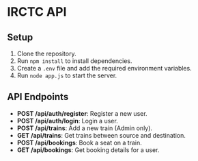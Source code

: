 # IRCTC API

## Setup

1. Clone the repository.
2. Run `npm install` to install dependencies.
3. Create a `.env` file and add the required environment variables.
4. Run `node app.js` to start the server.

## API Endpoints

- **POST /api/auth/register**: Register a new user.
- **POST /api/auth/login**: Login a user.
- **POST /api/trains**: Add a new train (Admin only).
- **GET /api/trains**: Get trains between source and destination.
- **POST /api/bookings**: Book a seat on a train.
- **GET /api/bookings**: Get booking details for a user.